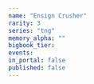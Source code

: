 ```yaml
---
name: "Ensign Crusher"
rarity: 3
series: "tng"
memory_alpha: ""
bigbook_tier:
events:
in_portal: false
published: false
---
```

